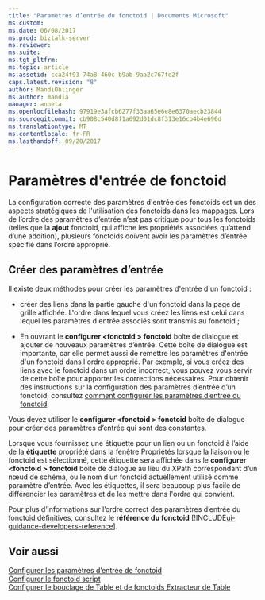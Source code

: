 ```yaml
---
title: "Paramètres d’entrée du fonctoid | Documents Microsoft"
ms.custom: 
ms.date: 06/08/2017
ms.prod: biztalk-server
ms.reviewer: 
ms.suite: 
ms.tgt_pltfrm: 
ms.topic: article
ms.assetid: cca24f93-74a8-460c-b9ab-9aa2c767fe2f
caps.latest.revision: "8"
author: MandiOhlinger
ms.author: mandia
manager: anneta
ms.openlocfilehash: 97919e3afcb6277f33aa65e6e8e6370aecb23844
ms.sourcegitcommit: cb908c540d8f1a692d01dc8f313e16cb4b4e696d
ms.translationtype: MT
ms.contentlocale: fr-FR
ms.lasthandoff: 09/20/2017
---
```

# <a name="functoid-input-parameters"></a>Paramètres d'entrée de fonctoid
La configuration correcte des paramètres d'entrée des fonctoids est un des aspects stratégiques de l'utilisation des fonctoids dans les mappages. Lors de l’ordre des paramètres d’entrée n’est pas critique pour tous les fonctoids (telles que la **ajout** fonctoid, qui affiche les propriétés associées qu’attend d’une addition), plusieurs fonctoids doivent avoir les paramètres d’entrée spécifié dans l’ordre approprié.  
  
## <a name="create-input-paramaters"></a>Créer des paramètres d’entrée
 Il existe deux méthodes pour créer les paramètres d'entrée d'un fonctoid :  
  
-   créer des liens dans la partie gauche d'un fonctoid dans la page de grille affichée. L'ordre dans lequel vous créez les liens est celui dans lequel les paramètres d'entrée associés sont transmis au fonctoid ;  
  
-   En ouvrant le **configurer \<fonctoid > fonctoid** boîte de dialogue et ajouter de nouveaux paramètres d’entrée. Cette boîte de dialogue est importante, car elle permet aussi de remettre les paramètres d'entrée d'un fonctoid dans l'ordre approprié. Par exemple, si vous créez des liens avec le fonctoid dans un ordre incorrect, vous pouvez vous servir de cette boîte pour apporter les corrections nécessaires. Pour obtenir des instructions sur la configuration des paramètres d’entrée d’un fonctoid, consultez [comment configurer les paramètres d’entrée du fonctoid](../core/how-to-configure-functoid-input-parameters.md).  
  
 Vous devez utiliser le **configurer \<fonctoid > fonctoid** boîte de dialogue pour créer des paramètres d’entrée qui sont des constantes.  
  
 Lorsque vous fournissez une étiquette pour un lien ou un fonctoid à l’aide de la **étiquette** propriété dans la fenêtre Propriétés lorsque la liaison ou le fonctoid est sélectionné, cette étiquette sera affichée dans le **configurer \<fonctoid > fonctoid**  boîte de dialogue au lieu du XPath correspondant d’un nœud de schéma, ou le nom d’un fonctoid actuellement utilisé comme paramètre d’entrée. Avec les étiquettes, il sera beaucoup plus facile de différencier les paramètres et de les mettre dans l'ordre qui convient.  
  
 Pour plus d’informations sur l’ordre correct des paramètres d’entrée du fonctoid définitives, consultez le **référence du fonctoid** [!INCLUDE[ui-guidance-developers-reference](../includes/ui-guidance-developers-reference.md)].
  
## <a name="see-also"></a>Voir aussi  
 [Configurer les paramètres d’entrée de fonctoid](../core/how-to-configure-functoid-input-parameters.md)   
 [Configurer le fonctoid script](../core/how-to-configure-the-scripting-functoid.md)   
 [Configurer le bouclage de Table et de fonctoids Extracteur de Table](../core/how-to-configure-the-table-looping-and-table-extractor-functoids.md)